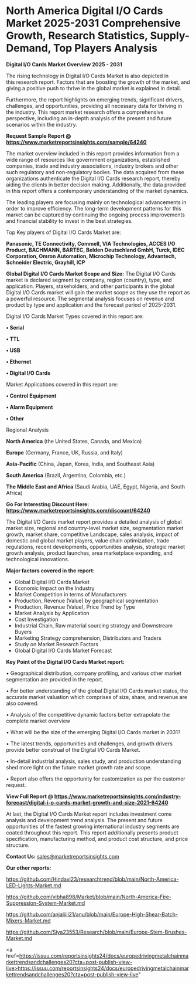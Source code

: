 # North America Digital I/O Cards Market 2025-2031 Comprehensive Growth, Research Statistics, Supply-Demand,  Top Players Analysis

<Strong> Digital I/O Cards Market Overview 2025 - 2031</strong>

The rising technology in Digital I/O Cards Market is also depicted in this research report. Factors that are boosting the growth of the market, and giving a positive push to thrive in the global market is explained in detail.

Furthermore, the report highlights on emerging trends, significant drivers, challenges, and opportunities, providing all necessary data for thriving in the industry. This report market research offers a comprehensive perspective, including an in-depth analysis of the present and future scenarios within the industry.

<strong>Request Sample Report @ <a href=https://www.marketreportsinsights.com/sample/64240>https://www.marketreportsinsights.com/sample/64240</a></strong>

The market overview included in this report provides information from a wide range of resources like government organizations, established companies, trade and industry associations, industry brokers and other such regulatory and non-regulatory bodies. The data acquired from these organizations authenticate the Digital I/O Cards research report, thereby aiding the clients in better decision making. Additionally, the data provided in this report offers a contemporary understanding of the market dynamics.

The leading players are focusing mainly on technological advancements in order to improve efficiency. The long-term development patterns for this market can be captured by continuing the ongoing process improvements and financial stability to invest in the best strategies.

Top Key players of Digital I/O Cards Market are:

<strong>Panasonic, TE Connectivity, Commell, VIA Technologies, ACCES I/O Product, BACHMANN, BARTEC, Belden Deutschland GmbH, Turck, IDEC Corporation, Omron Automation, Microchip Technology, Advantech, Schneider Electric, Grayhill, ICP</strong>

<strong><b>Global Digital I/O Cards Market Scope and Size:</b></strong>
The Digital I/O Cards market is declared segment by company, region (country), type, and application. Players, stakeholders, and other participants in the global Digital I/O Cards market will gain the market scope as they use the report as a powerful resource. The segmental analysis focuses on revenue and product by type and application and the forecast period of 2025-2031.

Digital I/O Cards Market Types covered in this report are:

<strong>• Serial

• TTL

• USB

• Ethernet

• Digital I/O Cards</strong>

Market Applications covered in this report are:

<strong>• Control Equipment

• Alarm Equipment

• Other</strong> 

Regional Analysis

<strong>North America</strong> (the United States, Canada, and Mexico)

<strong>Europe</strong> (Germany, France, UK, Russia, and Italy)

<strong>Asia-Pacific</strong> (China, Japan, Korea, India, and Southeast Asia)

<strong>South America</strong> (Brazil, Argentina, Colombia, etc.)

<strong>The Middle East and Africa</strong> (Saudi Arabia, UAE, Egypt, Nigeria, and South Africa)

<strong>Go For Interesting Discount Here: <a href=https://www.marketreportsinsights.com/discount/64240>https://www.marketreportsinsights.com/discount/64240</a></strong>

The Digital I/O Cards market report provides a detailed analysis of global market size, regional and country-level market size, segmentation market growth, market share, competitive Landscape, sales analysis, impact of domestic and global market players, value chain optimization, trade regulations, recent developments, opportunities analysis, strategic market growth analysis, product launches, area marketplace expanding, and technological innovations.

<strong><b>Major factors covered in the report:</b></strong>
<ul>
  <li>Global Digital I/O Cards Market </li>
  <li>Economic Impact on the Industry</li>
  <li>Market Competition in terms of Manufacturers</li>
  <li>Production, Revenue (Value) by geographical segmentation</li>
  <li>Production, Revenue (Value), Price Trend by Type</li>
  <li>Market Analysis by Application</li>
  <li>Cost Investigation</li>
  <li>Industrial Chain, Raw material sourcing strategy and Downstream Buyers</li>
  <li>Marketing Strategy comprehension, Distributors and Traders</li>
  <li>Study on Market Research Factors</li>
  <li>Global Digital I/O Cards Market Forecast</li>
</ul>

<strong><b>Key Point of the Digital I/O Cards Market report:</b></strong>

• Geographical distribution, company profiling, and various other market segmentation are provided in the report.

• For better understanding of the global Digital I/O Cards market status, the accurate market valuation which comprises of size, share, and revenue are also covered.

• Analysis of the competitive dynamic factors better extrapolate the complete market overview

• What will be the size of the emerging Digital I/O Cards market in 2031?

• The latest trends, opportunities and challenges, and growth drivers provide better construal of the Digital I/O Cards Market.

• In-detail industrial analysis, sales study, and production understanding shed more light on the future market growth rate and scope.

• Report also offers the opportunity for customization as per the customer request.

<strong><b>View Full Report @ <a href=https://www.marketreportsinsights.com/industry-forecast/digital-i-o-cards-market-growth-and-size-2021-64240>https://www.marketreportsinsights.com/industry-forecast/digital-i-o-cards-market-growth-and-size-2021-64240</a></b></strong>


At last, the Digital I/O Cards Market report includes investment come analysis and development trend analysis. The present and future opportunities of the fastest growing international industry segments are coated throughout this report. This report additionally presents product specification, manufacturing method, and product cost structure, and price structure.

<strong>Contact Us:</strong>
sales@marketreportsinsights.com

<strong>Our other reports:</strong>

<a href=https://github.com/Hindavi23/researchtrend/blob/main/North-America-LED-Lights-Market.md>https://github.com/Hindavi23/researchtrend/blob/main/North-America-LED-Lights-Market.md</a>

<a href=https://github.com/vibha898/Market/blob/main/North-America-Fire-Suppression-System-Market.md>https://github.com/vibha898/Market/blob/main/North-America-Fire-Suppression-System-Market.md</a>

<a href=https://github.com/anjaliiii21/anu/blob/main/Europe-High-Shear-Batch-Mixers-Market.md>https://github.com/anjaliiii21/anu/blob/main/Europe-High-Shear-Batch-Mixers-Market.md</a>

<a href=https://github.com/Siya23553/Research/blob/main/Europe-Stem-Brushes-Market.md>https://github.com/Siya23553/Research/blob/main/Europe-Stem-Brushes-Market.md</a>

<a href=https://issuu.com/reportsinsights24/docs/europedrivingmetalchainmarkettrendsandchallenges20?cta=post-publish-view-live>https://issuu.com/reportsinsights24/docs/europedrivingmetalchainmarkettrendsandchallenges20?cta=post-publish-view-live</a>"
